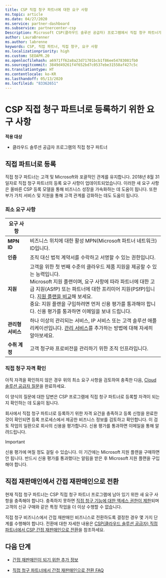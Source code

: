 ```yaml
---
title: CSP 직접 청구 파트너에 대한 요구 사항
ms.topic: article
ms.date: 04/27/2020
ms.service: partner-dashboard
ms.subservice: partnercenter-csp
Description: Microsoft CSP(클라우드 솔루션 공급자) 프로그램에서 직접 청구 파트너가 되기 위해 최신 지원 및 서비스 요구 사항을 충족하는 방법을 알아봅니다.
author: LauraBrenner
ms.author: labrenne
keywords: CSP, 직접 파트너, 직접 청구, 요구 사항
ms.localizationpriority: high
ms.custom: SEOAPR.20
ms.openlocfilehash: a6971ff62a8a23d71701bcb1f86ee54783081fb0
ms.sourcegitcommit: 3849d49261f4f652bd7c0537ebe31558af427c5c
ms.translationtype: HT
ms.contentlocale: ko-KR
ms.lasthandoff: 05/13/2020
ms.locfileid: "83362651"
---
```

# <a name="requirements-to-enroll-as-a-csp-direct-bill-partner"></a>CSP 직접 청구 파트너로 등록하기 위한 요구 사항

**적용 대상**

- 클라우드 솔루션 공급자 프로그램의 직접 청구 파트너

## <a name="enroll-as-a-direct-partner"></a>직접 파트너로 등록

직접 청구 파트너는 고객 및 Microsoft와 포괄적인 관계를 유지합니다. 2018년 8월 31일자로 직접 청구 파트너의 등록 요구 사항이 업데이트되었습니다. 이러한 새 요구 사항은 올바른 CSP 등록 모델을 통해 비즈니스 성장을 가속화하는 데 도움이 됩니다. 또한 부가 가치 서비스 및 지원을 통해 고객 관계를 강화하는 데도 도움이 됩니다.

### <a name="minimum-requirements"></a>최소 요구 사항

|**요구 사항**|                             |
|--------------------------------|--------------------------------------------------------------|
|**MPN ID**   |비즈니스 위치에 대한 활성 MPN(Microsoft 파트너 네트워크) ID입니다.    |
|**인증**   |조직 대신 법적 계약서를 수락하고 서명할 수 있는 권한입니다.|
|**지원**   |고객을 위한 첫 번째 수준의 클라우드 제품 지원을 제공할 수 있는 능력입니다. <br/>Microsoft 지원 플랜이며, 요구 사항에 따라 파트너에 대한 고급 지원(ASfP) 또는 파트너에 대한 프리미어 지원(PSfP)입니다. [지원 플랜을 비교](https://partner.microsoft.com/support/partnersupport)해 보세요.<br/> 중요: 지원 플랜을 구입하려면 먼저 신용 평가를 통과해야 합니다. 신용 평가를 통과하면 이메일을 보내 드립니다. |
|**관리형 서비스**   |하나 이상의 관리되는 서비스, IP 서비스 또는 고객 솔루션 애플리케이션입니다. [관리 서비스](https://partner.microsoft.com/business-opportunities/managed-services-provider)를 추가하는 방법에 대해 자세히 알아보세요.|
|**수취 계정** |고객 청구와 프로비전을 관리하기 위한 조직 인프라입니다.

### <a name="verify-direct-bill-eligibility"></a>직접 청구 자격 확인

아직 자격을 확인하지 않은 경우 위의 최소 요구 사항을 검토하여 충족한 다음, [Cloud 솔루션 공급자 질문](https://partner.microsoft.com/cloud-solution-provider/assessment)을 완료하세요.

이 양식의 질문에 대한 답변은 CSP 프로그램에 직접 청구 파트너로 등록할 자격이 되는지 확인하는 데 도움이 됩니다.

회사에서 직접 청구 파트너로 등록하기 위한 자격 요건을 충족하고 등록 신청을 완료한 것이 확인되면 등록 프로세스에서 제공한 비즈니스 정보를 검토하고 확인합니다. 이 검토 작업의 일환으로 회사의 신용을 평가합니다. 신용 평가를 통과하면 이메일을 통해 알려드립니다.

>[!IMPORTANT]
>신용 평가에 며칠 정도 걸릴 수 있습니다. 이 기간에는 Microsoft 지원 플랜을 구매하면 안 됩니다. 반드시 신용 평가를 통과했다는 알림을 받은 후 Microsoft 지원 플랜을 구입해야 합니다.

## <a name="transition-from-direct-to-indirect-reseller"></a>직접 재판매인에서 간접 재판매인으로 전환

현재 직접 청구 파트너는 CSP 직접 청구 파트너 프로그램에 남아 있기 위한 새 요구 사항을 충족해야 합니다. 충족하지 못하면 [직접 청구 기능에 대한 액세스 권한이 제한](restricted-direct-bill-capabilities.md)되며 고객의 신규 구매와 같은 특정 작업을 더 이상 수행할 수 없습니다.

직접 청구 비즈니스에서 간접 재판매인 비즈니스로 전환하도록 결정한 경우 몇 가지 단계를 수행해야 합니다. 전환에 대한 자세한 내용은 [CSP(클라우드 솔루션 공급자) 직접 파트너에서 CSP 간접 재판매인으로 전환](transition-direct-to-indirect.md)을 참조하세요.

## <a name="next-steps"></a>다음 단계

- [간접 재판매인이 되기 위한 추가 정보](https://assetsprod.microsoft.com/csp-directbill-to-indirect-transition.pdf)

- [직접 청구 파트너에서 간접 재판매인으로 전환 FAQ](https://assetsprod.microsoft.com/mpn/direct-bill-partner-faq.pdf)
